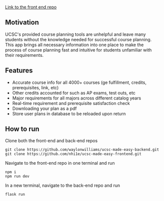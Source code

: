 [Link to the front end repo](https://github.com/nhi1e/ucsc-made-easy-frontend)

## Motivation
UCSC's provided course planning tools are unhelpful and leave many students without the knowledge needed for successful course planning. This app brings all necessary information into one place to make the process of course planning fast and intuitive for students unfamiliar with their requirements. 

## Features
- Accurate course info for all 4000+ courses (ge fulfillment, credits, prerequisites, link, etc)
- Other credits accounted for such as AP exams, test outs, etc
- Major requirements for all majors across different catalog years
- Real-time requirement and prerequisite satisfaction check
- Downloading your plan as a pdf
- Store user plans in database to be reloaded upon return


## How to run
Clone both the front-end and back-end repos
```
git clone https://github.com/waylonwilliams/ucsc-made-easy-backend.git
git clone https://github.com/nhi1e/ucsc-made-easy-frontend.git
```
Navigate to the front-end repo in one terminal and run
```
npm i
npm run dev
```
In a new terminal, navigate to the back-end repo and run
```
flask run
```
